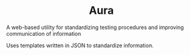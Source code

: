 <h1 align="center">Aura</h1>
A web-based utility for standardizing testing procedures and improving communication of information

Uses templates written in JSON to standardize information.

